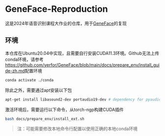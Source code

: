 # GeneFace-Reproduction

这是2024年语音识别课程大作业的仓库，用于[GeneFace](https://github.com/yerfor/GeneFace)的复现

## 环境

本仓库在Ubuntu20.04中实现，且需要自行安装CUDA11.3环境。Github无法上传conda环境，请参考<https://github.com/yerfor/GeneFace/blob/main/docs/prepare_env/install_guide-zh.md>配置环境

``` sh
conda activate ./conda
```

除此之外，需要通过apt安装以下包

``` sh
apt-get install libasound2-dev portaudio19-dev # dependency for pyaudio

```

激活环境后，需要运行以下命令，从torch-ngp构建CUDA插件

``` sh
bash docs/prepare_env/install_ext.sh
```

> 注：可能需要修改本地命令行配置以使用正确的本地conda环境

